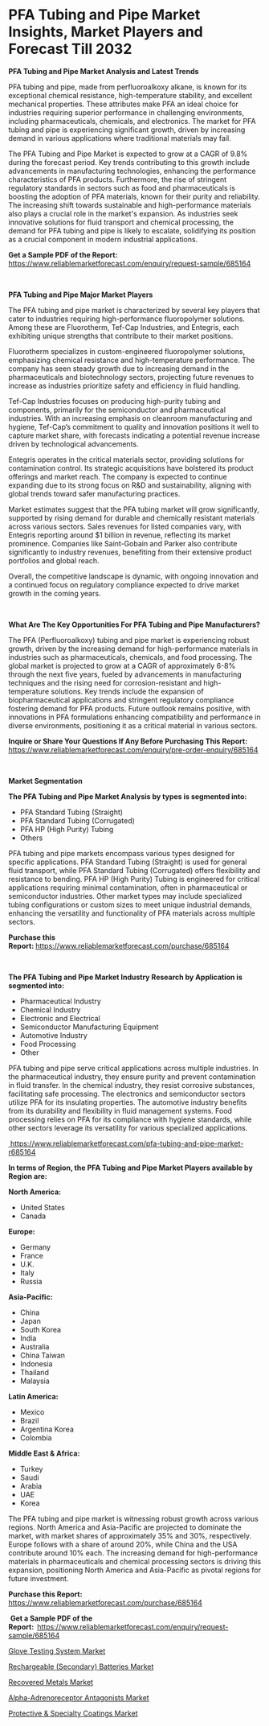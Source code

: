 <p><h1>PFA Tubing and Pipe Market Insights, Market Players and Forecast Till 2032</h1></p><p><strong>PFA Tubing and Pipe Market Analysis and Latest Trends</strong></p>
<p><p>PFA tubing and pipe, made from perfluoroalkoxy alkane, is known for its exceptional chemical resistance, high-temperature stability, and excellent mechanical properties. These attributes make PFA an ideal choice for industries requiring superior performance in challenging environments, including pharmaceuticals, chemicals, and electronics. The market for PFA tubing and pipe is experiencing significant growth, driven by increasing demand in various applications where traditional materials may fail.</p><p>The PFA Tubing and Pipe Market is expected to grow at a CAGR of 9.8% during the forecast period. Key trends contributing to this growth include advancements in manufacturing technologies, enhancing the performance characteristics of PFA products. Furthermore, the rise of stringent regulatory standards in sectors such as food and pharmaceuticals is boosting the adoption of PFA materials, known for their purity and reliability. The increasing shift towards sustainable and high-performance materials also plays a crucial role in the market's expansion. As industries seek innovative solutions for fluid transport and chemical processing, the demand for PFA tubing and pipe is likely to escalate, solidifying its position as a crucial component in modern industrial applications.</p></p>
<p><strong>Get a Sample PDF of the Report:&nbsp;</strong> <a href="https://www.reliablemarketforecast.com/enquiry/request-sample/685164?utm_campaign=1874&utm_medium=2&utm_source=Github&utm_content=ia&utm_term=08012025&utm_id=pfa-tubing-and-pipe">https://www.reliablemarketforecast.com/enquiry/request-sample/685164</a></p>
<p>&nbsp;</p>
<p><strong>PFA Tubing and Pipe Major Market Players</strong></p>
<p><p>The PFA tubing and pipe market is characterized by several key players that cater to industries requiring high-performance fluoropolymer solutions. Among these are Fluorotherm, Tef-Cap Industries, and Entegris, each exhibiting unique strengths that contribute to their market positions.</p><p>Fluorotherm specializes in custom-engineered fluoropolymer solutions, emphasizing chemical resistance and high-temperature performance. The company has seen steady growth due to increasing demand in the pharmaceuticals and biotechnology sectors, projecting future revenues to increase as industries prioritize safety and efficiency in fluid handling.</p><p>Tef-Cap Industries focuses on producing high-purity tubing and components, primarily for the semiconductor and pharmaceutical industries. With an increasing emphasis on cleanroom manufacturing and hygiene, Tef-Cap’s commitment to quality and innovation positions it well to capture market share, with forecasts indicating a potential revenue increase driven by technological advancements.</p><p>Entegris operates in the critical materials sector, providing solutions for contamination control. Its strategic acquisitions have bolstered its product offerings and market reach. The company is expected to continue expanding due to its strong focus on R&D and sustainability, aligning with global trends toward safer manufacturing practices.</p><p>Market estimates suggest that the PFA tubing market will grow significantly, supported by rising demand for durable and chemically resistant materials across various sectors. Sales revenues for listed companies vary, with Entegris reporting around $1 billion in revenue, reflecting its market prominence. Companies like Saint-Gobain and Parker also contribute significantly to industry revenues, benefiting from their extensive product portfolios and global reach.</p><p>Overall, the competitive landscape is dynamic, with ongoing innovation and a continued focus on regulatory compliance expected to drive market growth in the coming years.</p></p>
<p>&nbsp;</p>
<p><strong>What Are The Key Opportunities For PFA Tubing and Pipe Manufacturers?</strong></p>
<p><p>The PFA (Perfluoroalkoxy) tubing and pipe market is experiencing robust growth, driven by the increasing demand for high-performance materials in industries such as pharmaceuticals, chemicals, and food processing. The global market is projected to grow at a CAGR of approximately 6-8% through the next five years, fueled by advancements in manufacturing techniques and the rising need for corrosion-resistant and high-temperature solutions. Key trends include the expansion of biopharmaceutical applications and stringent regulatory compliance fostering demand for PFA products. Future outlook remains positive, with innovations in PFA formulations enhancing compatibility and performance in diverse environments, positioning it as a critical material in various sectors.</p></p>
<p><strong>Inquire or Share Your Questions If Any Before Purchasing This Report:</strong> <a href="https://www.reliablemarketforecast.com/enquiry/pre-order-enquiry/685164?utm_campaign=1874&utm_medium=2&utm_source=Github&utm_content=ia&utm_term=08012025&utm_id=pfa-tubing-and-pipe">https://www.reliablemarketforecast.com/enquiry/pre-order-enquiry/685164</a></p>
<p>&nbsp;</p>
<p><strong>Market Segmentation</strong></p>
<p><strong>The PFA Tubing and Pipe Market Analysis by types is segmented into:</strong></p>
<p><ul><li>PFA Standard Tubing (Straight)</li><li>PFA Standard Tubing (Corrugated)</li><li>PFA HP (High Purity) Tubing</li><li>Others</li></ul></p>
<p><p>PFA tubing and pipe markets encompass various types designed for specific applications. PFA Standard Tubing (Straight) is used for general fluid transport, while PFA Standard Tubing (Corrugated) offers flexibility and resistance to bending. PFA HP (High Purity) Tubing is engineered for critical applications requiring minimal contamination, often in pharmaceutical or semiconductor industries. Other market types may include specialized tubing configurations or custom sizes to meet unique industrial demands, enhancing the versatility and functionality of PFA materials across multiple sectors.</p></p>
<p><strong>Purchase this Report:&nbsp;</strong><a href="https://www.reliablemarketforecast.com/purchase/685164?utm_campaign=1874&utm_medium=2&utm_source=Github&utm_content=ia&utm_term=08012025&utm_id=pfa-tubing-and-pipe">https://www.reliablemarketforecast.com/purchase/685164</a></p>
<p>&nbsp;</p>
<p><strong>The PFA Tubing and Pipe Market Industry Research by Application is segmented into:</strong></p>
<p><ul><li>Pharmaceutical Industry</li><li>Chemical Industry</li><li>Electronic and Electrical</li><li>Semiconductor Manufacturing Equipment</li><li>Automotive Industry</li><li>Food Processing</li><li>Other</li></ul></p>
<p><p>PFA tubing and pipe serve critical applications across multiple industries. In the pharmaceutical industry, they ensure purity and prevent contamination in fluid transfer. In the chemical industry, they resist corrosive substances, facilitating safe processing. The electronics and semiconductor sectors utilize PFA for its insulating properties. The automotive industry benefits from its durability and flexibility in fluid management systems. Food processing relies on PFA for its compliance with hygiene standards, while other sectors leverage its versatility for various specialized applications.</p></p>
<p><a href="https://www.reliablemarketforecast.com/pfa-tubing-and-pipe-market-r685164?utm_campaign=1874&utm_medium=2&utm_source=Github&utm_content=ia&utm_term=08012025&utm_id=pfa-tubing-and-pipe">&nbsp;https://www.reliablemarketforecast.com/pfa-tubing-and-pipe-market-r685164</a></p>
<p><strong>In terms of Region, the PFA Tubing and Pipe Market Players available by Region are:</strong></p>
<p>
    <p> <strong> North America: </strong>
        <ul>
            <li>United States</li>
            <li>Canada</li>
        </ul>
        </p> 
    <p> <strong> Europe: </strong>
        <ul>
            <li>Germany</li>
            <li>France</li>
            <li>U.K.</li>
            <li>Italy</li>
            <li>Russia</li>
        </ul>
        </p> 
    <p> <strong> Asia-Pacific: </strong>
        <ul>
            <li>China</li>
            <li>Japan</li>
            <li>South Korea</li>
            <li>India</li>
            <li>Australia</li>
            <li>China Taiwan</li>
            <li>Indonesia</li>
            <li>Thailand</li>
            <li>Malaysia</li>
        </ul>
        </p> 
    <p> <strong> Latin America: </strong>
        <ul>
            <li>Mexico</li>
            <li>Brazil</li>
            <li>Argentina Korea</li>
            <li>Colombia</li>
        </ul>
        </p> 
    <p> <strong> Middle East & Africa: </strong>
        <ul>
            <li>Turkey</li>
            <li>Saudi</li>
            <li>Arabia</li>
            <li>UAE</li>
            <li>Korea</li>
        </ul>
    </p>
    </p>
<p><p>The PFA tubing and pipe market is witnessing robust growth across various regions. North America and Asia-Pacific are projected to dominate the market, with market shares of approximately 35% and 30%, respectively. Europe follows with a share of around 20%, while China and the USA contribute around 10% each. The increasing demand for high-performance materials in pharmaceuticals and chemical processing sectors is driving this expansion, positioning North America and Asia-Pacific as pivotal regions for future investment.</p></p>
<p><strong>Purchase this Report: </strong><a href="https://www.reliablemarketforecast.com/purchase/685164?utm_campaign=1874&utm_medium=2&utm_source=Github&utm_content=ia&utm_term=08012025&utm_id=pfa-tubing-and-pipe">https://www.reliablemarketforecast.com/purchase/685164</a></p>
<p>&nbsp;<strong>Get a Sample PDF of the Report:&nbsp;&nbsp;</strong><a href="https://www.reliablemarketforecast.com/enquiry/request-sample/685164?utm_campaign=1874&utm_medium=2&utm_source=Github&utm_content=ia&utm_term=08012025&utm_id=pfa-tubing-and-pipe">https://www.reliablemarketforecast.com/enquiry/request-sample/685164</a></p>
<p><strong></strong></p>
<p><p><a href="https://www.linkedin.com/pulse/glove-testing-system-market-analysis-report-2025-2032-size-growing-projected-ti6xc?utm_campaign=1874&utm_medium=2&utm_source=Github&utm_content=ia&utm_term=08012025&utm_id=pfa-tubing-and-pipe">Glove Testing System Market</a></p><p><a href="https://www.linkedin.com/pulse/comprehensive-analysis-rechargeable-secondary-batteries-market-projected-j9ooe?utm_campaign=1874&utm_medium=2&utm_source=Github&utm_content=ia&utm_term=08012025&utm_id=pfa-tubing-and-pipe">Rechargeable (Secondary) Batteries Market</a></p><p><a href="https://www.linkedin.com/pulse/emerging-technologies-reshaping-recovered-metals-market-impact-assessment-eyfsc?utm_campaign=1874&utm_medium=2&utm_source=Github&utm_content=ia&utm_term=08012025&utm_id=pfa-tubing-and-pipe">Recovered Metals Market</a></p><p><a href="https://www.linkedin.com/pulse/projected-growth-alpha-adrenoreceptor-antagonists-market-size-drivers-0rhpe?utm_campaign=1874&utm_medium=2&utm_source=Github&utm_content=ia&utm_term=08012025&utm_id=pfa-tubing-and-pipe">Alpha-Adrenoreceptor Antagonists Market</a></p><p><a href="https://www.linkedin.com/pulse/protective-specialty-coatings-market-trends-insights-type-application-eirre?utm_campaign=1874&utm_medium=2&utm_source=Github&utm_content=ia&utm_term=08012025&utm_id=pfa-tubing-and-pipe">Protective & Specialty Coatings Market</a></p></p>